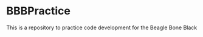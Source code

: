 BBBPractice
===========

This is a repository to practice code development for the Beagle Bone Black
